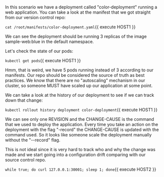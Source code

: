 In this scenario we have a deployment called "color-deployment" running a web application. You can take a look at the manifest that we got straight from our version control repo:

`cat /root/manifests/color-deployment.yaml`{{ execute HOST1 }}

We can see the deployment should be running 3 replicas of the image sample-web:blue in the default namespace.

Let's check the state of our pods:

`kubectl get pods`{{ execute HOST1 }}

Hmm, that is weird, we have 5 pods running instead of 3 according to our manifests. Our repo should be considered the source of truth as best practices. We know that there are no "autoscaling" mechanism in our cluster, so someone MUST have scaled up our application at some point.

We can take a look at the history of our deployment to see if we can track down that change:

`kubectl rollout history deployment color-deployment`{{ execute HOST1 }}

We can see only one REVISION and the CHANGE-CAUSE is the command that we used to deploy the application. Every time you take an action on the deployment with the flag "-record"  the CHANGE-CAUSE is updated with the command used. So it looks like someone scale the deployment manually without the "--record" flag.

This is not ideal since it is very hard to track who and why the change was made and we start going into a configuration drift comparing with our source control repo.

`while true; do curl 127.0.0.1:30001; sleep 1; done`{{ execute HOST2 }}